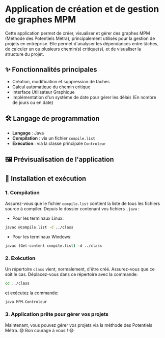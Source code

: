 # Application de création et de gestion de graphes MPM
Cette application permet de créer, visualiser et gérer des graphes MPM (Méthode des Potentiels Métra), principalement utilisés pour la gestion de projets en entreprise. 
Elle permet d'analyser les dépendances entre tâches, de calculer un ou plusieurs chemin(s) critique(s), et de visualiser la structure du projet.

## ✨ Fonctionnalités principales
- Création, modification et suppression de tâches
- Calcul automatique du chemin critique
- Interface Utilisateur Graphique
- Implémentation d'un système de date pour gérer les délais (En nombre de jours ou en date)

## 🛠️ Langage de programmation
- **Langage**     : Java
- **Compilation** : via un fichier `compile.list`
- **Exécution**   : via la classe principale `Controleur`

## 🖼️ Prévisualisation de l'application


## 🚀 Installation et exécution

### 1. Compilation
Assurez-vous que le fichier `compile.list` contient la liste de tous les fichiers source à compiler.
Depuis le dossier contenant vos fichiers `.java` :
- Pour les terminaux Linux:
```bash
javac @compile.list -d ../class
```
- Pour les terminaux Windows:
```bash
javac (Get-content compile.list) -d ../class  
```

### 2. Exécution
Un répertoire `class` vient, normalement, d'être créé. Assurez-vous que ce soit le cas.
Déplacez-vous dans ce répertoire avec la commande:
```bash
cd ../class
```
et exécutez la commande:
```bash
java MPM.Controleur
```

### 3. Application prête pour gérer vos projets
Maintenant, vous pouvez gérer vos projets via la méthode des Potentiels Métra.
😄 Bon courage à vous ! 😄
